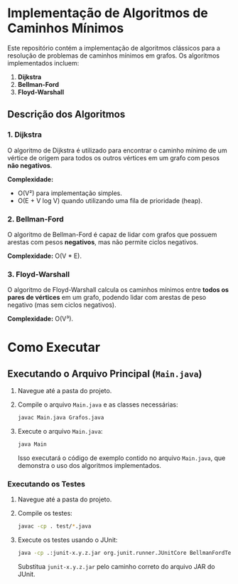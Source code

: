 # Implementação de Algoritmos de Caminhos Mínimos

Este repositório contém a implementação de algoritmos clássicos para a resolução de problemas de caminhos mínimos em grafos. Os algoritmos implementados incluem:

1. **Dijkstra**
2. **Bellman-Ford**
3. **Floyd-Warshall**

## Descrição dos Algoritmos

### 1. Dijkstra

O algoritmo de Dijkstra é utilizado para encontrar o caminho mínimo de um vértice de origem para todos os outros vértices em um grafo com pesos **não negativos**.

**Complexidade:**  
- O(V²) para implementação simples.  
- O(E + V log V) quando utilizando uma fila de prioridade (heap).

### 2. Bellman-Ford

O algoritmo de Bellman-Ford é capaz de lidar com grafos que possuem arestas com pesos **negativos**, mas não permite ciclos negativos.

**Complexidade:** O(V * E).

### 3. Floyd-Warshall

O algoritmo de Floyd-Warshall calcula os caminhos mínimos entre **todos os pares de vértices** em um grafo, podendo lidar com arestas de peso negativo (mas sem ciclos negativos).

**Complexidade:** O(V³).

# Como Executar

## Executando o Arquivo Principal (`Main.java`)

1. Navegue até a pasta do projeto.

2. Compile o arquivo `Main.java` e as classes necessárias:

   ```bash
   javac Main.java Grafos.java
   ```

3. Execute o arquivo `Main.java`:

   ```bash
   java Main
   ```

   Isso executará o código de exemplo contido no arquivo `Main.java`, que demonstra o uso dos algoritmos implementados.

### Executando os Testes

1. Navegue até a pasta do projeto.
2. Compile os testes:

   ```bash
   javac -cp . test/*.java
   ```
   
3. Execute os testes usando o JUnit:

   ```bash
   java -cp .:junit-x.y.z.jar org.junit.runner.JUnitCore BellmanFordTest 
   ```

   Substitua `junit-x.y.z.jar` pelo caminho correto do arquivo JAR do JUnit.
